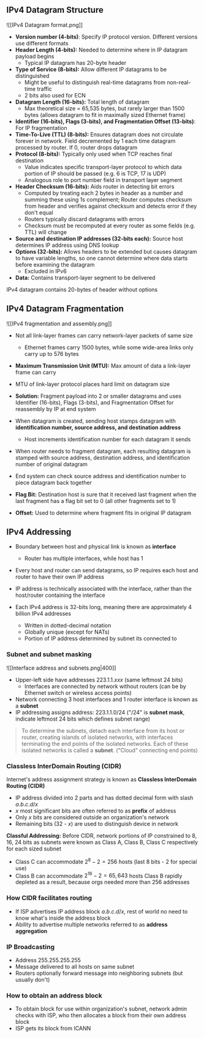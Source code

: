 ## IPv4 Datagram Structure
![[IPv4 Datagram format.png]]
- **Version number (4-bits)**: Specify IP protocol version. Different versions use different formats
- **Header Length (4-bits):** Needed to determine where in IP datagram payload begins
	- Typical IP datagram has 20-byte header 
- **Type of Service (8-bits):** Allow different IP datagrams to be distinguished
	- Might be useful to distinguish real-time datagrams from non-real-time traffic
	- 2 bits also used for ECN
- **Datagram Length (16-bits):** Total length of datagram
	- Max theoretical size = 65,535 bytes, but rarely larger than 1500 bytes (allows datagram to fit in maximally sized Ethernet frame)
- **Identifier (16-bits), Flags (3-bits), and Fragmentation Offset (13-bits)**: For IP fragmentation
- **Time-To-Live (TTL) (8-bits):** Ensures datagram does not circulate forever in network. Field decremented by 1 each time datagram processed by router. If 0, router drops datagram
- **Protocol (8-bits):** Typically only used when TCP reaches final destination
	- Value indicates specific transport-layer protocol to which data portion of IP should be passed (e.g. 6 is TCP, 17 is UDP)
	- Analogous role to port number field in transport layer segment
- **Header Checksum (16-bits):** Aids router in detecting bit errors
	- Computed by treating each 2 bytes in header as a number and summing these using 1s complement; Router computes checksum from header and verifies against checksum and detects error if they don't equal
	- Routers typically discard datagrams with errors
	- Checksum must be recomputed at every router as some fields (e.g. TTL) will change
- **Source and destination IP addresses (32-bits each):** Source host determines IP address using DNS lookup
- **Options (32-bits):** Allows headers to be extended but causes datagram to have variable lengths, so one cannot determine where data starts before examining the datagram
	- Excluded in IPv6
- **Data:** Contains transport-layer segment to be delivered

IPv4 datagram contains 20-bytes of header without options

## IPv4 Datagram Fragmentation
![[IPv4 fragmentation and assembly.png]]
- Not all link-layer frames can carry network-layer packets of same size
	- Ethernet frames carry 1500 bytes, while some wide-area links only carry up to 576 bytes
- **Maximum Transmission Unit (MTU):** Max amount of data a link-layer frame can carry
- MTU of link-layer protocol places hard limit on datagram size
- **Solution:** Fragment payload into 2 or smaller datagrams and uses Identifier (16-bits), Flags (3-bits), and Fragmentation Offset for reassembly by IP at end system

- When datagram is created, sending host stamps datagram with **identification number, source address, and destination address** 
	- Host increments identification number for each datagram it sends
- When router needs to fragment datagram, each resulting datagram is stamped with source address, destination address, and identification number of original datagram
- End system can check source address and identification number to piece datagram back together

- **Flag Bit:** Destination host is sure that it received last fragment when the last fragment has a flag bit set to 0 (all other fragments set to 1)
- **Offset:** Used to determine where fragment fits in original IP datagram

## IPv4 Addressing
- Boundary between host and physical link is known as **interface** 
	- Router has multiple interfaces, while host has 1
- Every host and router can send datagrams, so IP requires each host and router to have their own IP address
- IP address is technically associated with the interface, rather than the host/router containing the interface

- Each IPv4 address is 32-bits long, meaning there are approximately 4 billion IPv4 addresses
	- Written in dotted-decimal notation
	- Globally unique (except for NATs)
	- Portion of IP address determined by subnet its connected to
### Subnet and subnet masking
![[Interface address and subnets.png|400]]
- Upper-left side have addresses $223.1.1.xxx$ (same leftmost 24 bits)
	- Interfaces are connected by network without routers (can be by Ethernet switch or wireless access points)
- Network connecting 3 host interfaces and 1 router interface is known as a **subnet**
- IP addressing assigns address: 223.1.1.0/24 ("/24" is **subnet mask**, indicate leftmost 24 bits which defines subnet range)

>To determine the subnets, detach each interface from its host or router, creating islands of isolated networks, with interfaces terminating the end points of the isolated networks. Each of these isolated networks is called a **subnet**. ("Cloud" connecting end points)

### Classless InterDomain Routing (CIDR)
Internet's address assignment strategy is known as **Classless InterDomain Routing (CIDR)** 
- IP address divided into 2 parts and has dotted decimal form with slash $a.b.c.d/x$
- $x$ most significant bits are often referred to as **prefix** of address 
- Only $x$ bits are considered outside an organization's network
- Remaining bits (32 - $x$) are used to distinguish device in network

**Classful Addressing:** Before CIDR, network portions of IP constrained to 8, 16, 24 bits as subnets were known as Class A, Class B, Class C respectively for each sized subnet
- Class C can accommodate $2^8-2 = 256$ hosts (last 8 bits - 2 for special use)
- Class B can accommodate $2^{16}-2 = 65,643$ hosts
Class B rapidly depleted as a result, because orgs needed more than 256 addresses

### How CIDR facilitates routing
- If ISP advertises IP address block $a.b.c.d/x$, rest of world no need to know what's inside the address block
- Ability to advertise multiple networks referred to as **address aggregation**

### IP Broadcasting
- Address 255.255.255.255
- Message delivered to all hosts on same subnet
- Routers optionally forward message into neighboring subnets (but usually don't)

### How to obtain an address block
- To obtain block for use within organization's subnet, network admin checks with ISP, who then allocates a block from their own address block
- ISP gets its block from ICANN 
